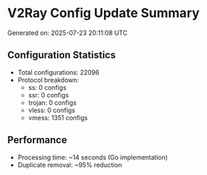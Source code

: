 # V2Ray Config Update Summary
Generated on: 2025-07-23 20:11:08 UTC

## Configuration Statistics
- Total configurations: 22096
- Protocol breakdown:
  - ss: 0 configs
  - ssr: 0 configs
  - trojan: 0 configs
  - vless: 0 configs
  - vmess: 1351 configs

## Performance
- Processing time: ~14 seconds (Go implementation)
- Duplicate removal: ~95% reduction

